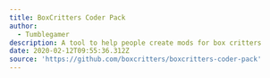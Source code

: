 ```yaml
---
title: BoxCritters Coder Pack
author:
  - Tumblegamer
description: A tool to help people create mods for box critters
date: 2020-02-12T09:55:36.312Z
source: 'https://github.com/boxcritters/boxcritters-coder-pack'
---
```


